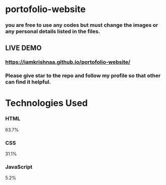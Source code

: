 # portofolio-website
### you are free to use any codes but must change the images or any personal details listed in the files.
## LIVE DEMO
### https://iamkrishnaa.github.io/portofolio-website/

### Please give star to the repo and follow my profile so that other can find it helpful.

# Technologies Used

### HTML
63.7%
 
### CSS
31.1%
 
### JavaScript
5.2%

